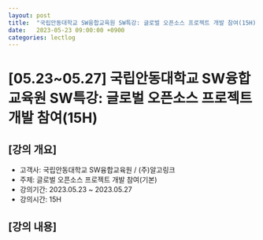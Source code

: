 ```yaml
---
layout: post
title:  "국립안동대학교 SW융합교육원 SW특강: 글로벌 오픈소스 프로젝트 개발 참여(15H)"
date:   2023-05-23 09:00:00 +0900
categories: lectlog
---
```


# [05.23~05.27] 국립안동대학교 SW융합교육원 SW특강: 글로벌 오픈소스 프로젝트 개발 참여(15H)

## [강의 개요]

* 고객사: 국립안동대학교 SW융합교육원 / (주)알고링크
* 주제: 글로벌 오픈소스 프로젝트 개발 참여(기본)
* 강의기간: 2023.05.23 ~ 2023.05.27
* 강의시간: 15H

## [강의 내용]
